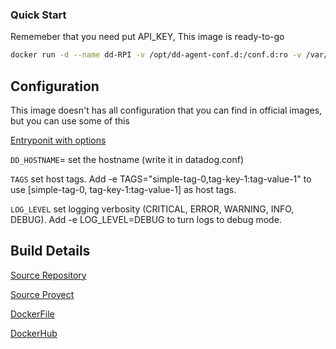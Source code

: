### Quick Start

Rememeber that you need put API_KEY, This image is ready-to-go

```bash
docker run -d --name dd-RPI -v /opt/dd-agent-conf.d:/conf.d:ro -v /var/run/docker.sock:/var/run/docker.sock:ro -v /proc/:/host/proc/:ro -v /sys/fs/cgroup/:/host/sys/fs/cgroup:ro -e API_KEY=Api-key -e DD_HOSTNAME=RPI maauso/dd-agent-arm-rpi:agent_only
```

## Configuration

This image doesn't has all configuration that you can find in official images, but you can use some of this

[Entryponit with options](https://github.com/maauso/docker/blob/master/dd-agent-arm-rpi/entrypoint.sh)

```DD_HOSTNAME```=  set the hostname (write it in datadog.conf)

```TAGS``` set host tags. Add -e TAGS="simple-tag-0,tag-key-1:tag-value-1" to use [simple-tag-0, tag-key-1:tag-value-1] as host tags.

```LOG_LEVEL``` set logging verbosity (CRITICAL, ERROR, WARNING, INFO, DEBUG). Add -e LOG_LEVEL=DEBUG to turn logs to debug mode.

## Build Details

[Source Repository](https://github.com/maauso/docker)

[Source Proyect](https://github.com/maauso/docker)

[DockerFile](https://github.com/maauso/docker/blob/master/dd-agent-arm-rpi/Dockerfile)

[DockerHub](https://hub.docker.com/r/maauso/dd-agent-arm-rpi/)

